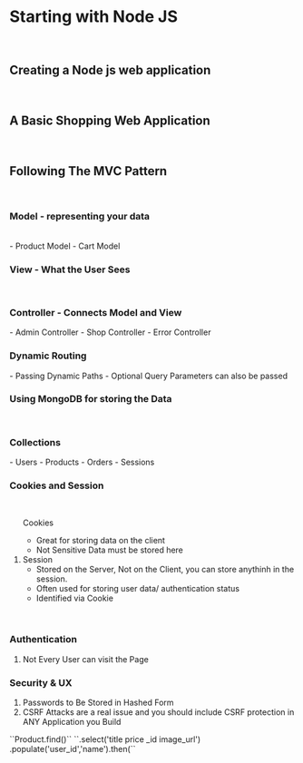 <h1>Starting with Node JS</h1>
<br> 
<h2>Creating a Node js web application </h2>  
<br> 
<h2>A Basic Shopping Web Application </h2> 
<br> 
<h2>Following The MVC Pattern </h2> 
<br> 
<h3>Model - representing your data</h3> 
<br> 
- Product Model 
- Cart Model
 <h3>View  - What the User Sees</h3> 
 <br> 
<h3>Controller - Connects Model and View</h3> 
- Admin Controller
- Shop Controller
- Error Controller
<br> 
<h3>Dynamic Routing</h3> 
- Passing Dynamic Paths
- Optional Query Parameters can also be passed

<h3>Using MongoDB for storing the Data</h3> 
<br> 
<h3>Collections </h3> 
- Users
- Products
- Orders
- Sessions
<br> 
<h3>Cookies and Session </h3>
<br>
<ol>
Cookies
<ul>
<li>Great for storing data on the client</li>
<li>Not Sensitive Data must be stored here</li>
</ul>

<li>Session 
<ul>
<li>Stored on the Server, Not on the Client, you can store anythinh in the session.</li>
<li>Often used for storing user data/ authentication status</li>
<li>Identified via Cookie</li>
</ul>
</ol>
<br> 
<h3>Authentication </h3>
<ol>
<li>Not Every User can visit the Page</li>
</ol>     
<h3>Security & UX</h3>
<ol>
<li>Passwords to Be Stored in Hashed Form</li>
<li>CSRF Attacks are a real issue and you should include CSRF protection in ANY Application you Build</li>
</ol>
``Product.find()``
``.select('title price _id image_url')
          .populate('user_id','name').then(``
